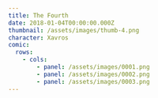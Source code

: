 ```yaml
---
title: The Fourth
date: 2018-01-04T00:00:00.000Z
thumbnail: /assets/images/thumb-4.png
character: Xavros
comic:
  rows:
    - cols:
        - panel: /assets/images/0001.png
        - panel: /assets/images/0002.png
        - panel: /assets/images/0003.png
---
```


